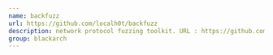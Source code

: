 ```yaml
---
name: backfuzz
url: https://github.com/localh0t/backfuzz
description: network protocol fuzzing toolkit. URL : https://github.com/localh0t/backfuzz Groups : blackarch blackarch-fuzzer blackarch-networking
group: blackarch
---
```

